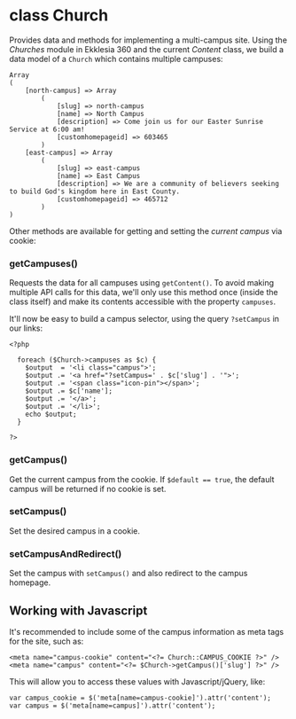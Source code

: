 # class Church

Provides data and methods for implementing a multi-campus site. Using the _Churches_ module in Ekklesia 360 and  the current _Content_ class, we build a data model of a `Church` which contains multiple campuses:

```
Array
(
    [north-campus] => Array
        (
            [slug] => north-campus
            [name] => North Campus
            [description] => Come join us for our Easter Sunrise Service at 6:00 am!
            [customhomepageid] => 603465
        )
    [east-campus] => Array
        (
            [slug] => east-campus
            [name] => East Campus
            [description] => We are a community of believers seeking to build God's kingdom here in East County.
            [customhomepageid] => 465712
        )
)

```

Other methods are available for getting and setting the _current campus_ via cookie:

### getCampuses()

Requests the data for all campuses using `getContent()`. To avoid making multiple API calls for this data, we'll only use this method once (inside the class itself) and make its contents accessible with the property `campuses`.

It'll now be easy to build a campus selector, using the query `?setCampus` in our links:

```
<?php

  foreach ($Church->campuses as $c) {
    $output  = '<li class="campus">';
    $output .= '<a href="?setCampus=' . $c['slug'] . '">';
    $output .= '<span class="icon-pin"></span>';
    $output .= $c['name'];
    $output .= '</a>';
    $output .= '</li>';
    echo $output;
  }

?>
```

### getCampus()

Get the current campus from the cookie. If `$default == true`, the default campus will be returned if no cookie is set.

### setCampus()

Set the desired campus in a cookie.

### setCampusAndRedirect()

Set the campus with `setCampus()` and also redirect to the campus homepage.

## Working with Javascript
It's recommended to include some of the campus information as meta tags for the site, such as:

```
<meta name="campus-cookie" content="<?= Church::CAMPUS_COOKIE ?>" />
<meta name="campus" content="<?= $Church->getCampus()['slug'] ?>" />
```

This will allow you to access these values with Javascript/jQuery, like:
```
var campus_cookie = $('meta[name=campus-cookie]').attr('content');
var campus = $('meta[name=campus]').attr('content');
```
